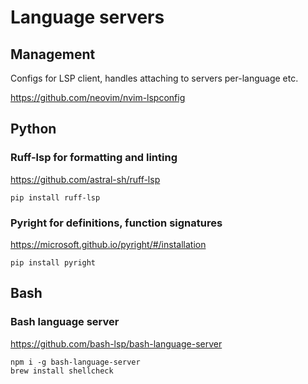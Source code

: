 # Language servers
## Management
Configs for LSP client, handles attaching to servers per-language etc.

https://github.com/neovim/nvim-lspconfig

## Python
### Ruff-lsp for formatting and linting
https://github.com/astral-sh/ruff-lsp

```
pip install ruff-lsp
```

### Pyright for definitions, function signatures
https://microsoft.github.io/pyright/#/installation

```
pip install pyright
```

## Bash
### Bash language server
https://github.com/bash-lsp/bash-language-server

```
npm i -g bash-language-server
brew install shellcheck
```

